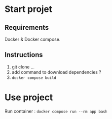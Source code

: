 # Start projet

## Requirements

Docker & Docker compose.

## Instructions

1. git clone ...
2. add command to download dependencies ?
3. `docker compose build`

# Use project

Run container : `docker compose run --rm app bash`
